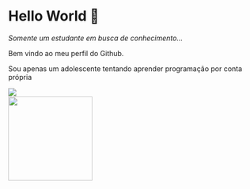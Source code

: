 <h1>Hello World 👋</h1>

<i>Somente um estudante em busca de conhecimento...</i>

Bem vindo ao meu perfil do Github.

Sou apenas um adolescente tentando aprender programação por conta própria

<div style = "display: inline-block">
  <a href = "https://github.com/Dann074">
    <img align = "left" src = "https://github-readme-stats.vercel.app/api?username=Dann074&show_icons=true&theme=material-palenight" /><br>
  </a>
  <img align = "rigth" width = "170" src = "https://c.tenor.com/3n4HIgnnvpYAAAAC/anime-anime-boy.gif">
</div>
